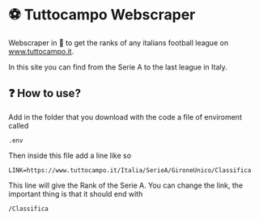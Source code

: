 # ⚽️ Tuttocampo Webscraper 
Webscraper in 🐍 to get the ranks of any italians football league on www.tuttocampo.it.

In this site you can find from the Serie A to the last league in Italy.

## ❓ How to use?
Add in the folder that you download with the code a file of enviroment called
  
  ``` 
  .env 
  ```
 
 Then inside this file add a line like so
  
  ``` 
  LINK=https://www.tuttocampo.it/Italia/SerieA/GironeUnico/Classifica 
  ```
 
 This line will give the Rank of the Serie A. You can change the link, the important thing is that it should end with
  
  ``` 
  /Classifica 
  ```

